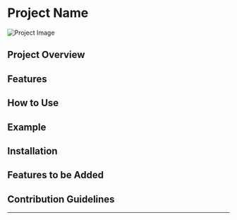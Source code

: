 # Project Name

[//]: # "Add an image or a logo related to your project here"

![Project Image](image.png)

## Project Overview

[//]: # "Provide a brief overview of your project"

## Features

[//]: # "List the key features of your project"

## How to Use

[//]: # "Explain how users can use your project"

## Example

[//]: # "Provide an example or a code snippet demonstrating the usage of your project"

## Installation

[//]: # "Guide users on how to install your project"

## Features to be Added

[//]: # "List features or enhancements planned for future development"

## Contribution Guidelines

[//]: # "Guide users on how they can contribute to your project"

---
